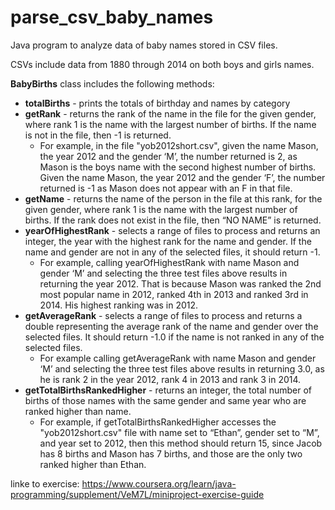 # parse_csv_baby_names
Java program to analyze data of baby names stored in CSV files. 

CSVs include data from 1880 through 2014 on both boys and girls names.

<b>BabyBirths</b> class includes the following methods:
* <b>totalBirths</b> - prints the totals of birthday and names by category
* <b>getRank</b> -  returns the rank of the name in the file for the given gender, where rank 1 is the name with the largest number of births. If the name is not in the file, then -1 is returned.
  * For example, in the file "yob2012short.csv", given the name Mason, the year 2012 and the gender ‘M’, the number returned is 2, as Mason is the boys name with the second highest number of births. Given the name Mason, the year 2012 and the gender ‘F’, the number returned is -1 as Mason does not appear with an F in that file.
* <b>getName</b> - returns the name of the person in the file at this rank, for the given gender, where rank 1 is the name with the largest number of births. If the rank does not exist in the file, then “NO NAME” is returned.
* <b>yearOfHighestRank</b> - selects a range of files to process and returns an integer, the year with the highest rank for the name and gender. If the name and gender are not in any of the selected files, it should return -1.
  * For example, calling yearOfHighestRank with name Mason and gender ‘M’ and selecting the three test files above results in returning the year 2012. That is because Mason was ranked the 2nd most popular name in 2012, ranked 4th in 2013 and ranked 3rd in 2014. His highest ranking was in 2012.
* <b>getAverageRank</b> - selects a range of files to process and returns a double representing the average rank of the name and gender over the selected files. It should return -1.0 if the name is not ranked in any of the selected files. 
  * For example calling getAverageRank with name Mason and gender ‘M’ and selecting the three test files above results in returning 3.0, as he is rank 2 in the year 2012, rank 4 in 2013 and rank 3 in 2014.
* <b>getTotalBirthsRankedHigher</b> - returns an integer, the total number of births of those names with the same gender and same year who are ranked higher than name.
  * For example, if getTotalBirthsRankedHigher accesses the "yob2012short.csv" file with name set to “Ethan”, gender set to “M”, and year set to 2012, then this method should return 15, since Jacob has 8 births and Mason has 7 births, and those are the only two ranked higher than Ethan.

linke to exercise: https://www.coursera.org/learn/java-programming/supplement/VeM7L/miniproject-exercise-guide
